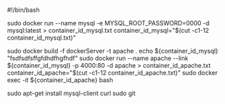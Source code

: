 #!/bin/bash


sudo docker run --name mysql -e MYSQL_ROOT_PASSWORD=0000 -d mysql:latest > container_id_mysql.txt
container_id_mysql="$(cut -c1-12 container_id_mysql.txt)"


sudo docker build -f dockerServer -t apache .
echo ${container_id_mysql} "fsdfsdfsffgfdhdfhgfhdf"
sudo docker run --name apache --link ${container_id_mysql} -p 4000:80 -d apache > container_id_apache.txt
container_id_apache="$(cut -c1-12 container_id_apache.txt)"
sudo docker exec -it ${container_id_apache} bash

sudo apt-get install mysql-client curl sudo git
